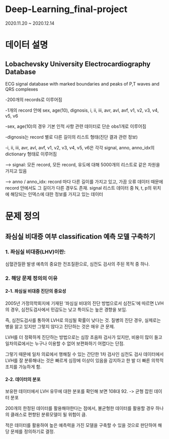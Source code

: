 # Deep-Learning_final-project

2020.11.20 ~ 2020.12.14




# 데이터 설명

## Lobachevsky University Electrocardiography Database
ECG signal database with marked boundaries and peaks of P,T waves and QRS complexes


-200개의 records로 이루어짐

-1개의 record 안에 sex, age(10), dignosis, i, ii, iii, avr, avl, avf, v1, v2, v3, v4, v5, v6

-sex, age(10)의 경우 기본 인적 사항 관련 데이터로 단순 obs1개로 이루어짐

-dignosis는 record 별로 다른 길이의 리스트 형태(진단 결과 관련 정보)

-i, ii, iii, avr, avl, avf, v1, v2, v3, v4, v5, v6은 각각 signal, anno, anno_idx의 dictionary 형태로 이루어짐

--> signal: 모든 record, 모든 record, 유도에 대해 5000개의 리스트로 같은 차원을 가지고 있음

--> anno / anno_idx: record 마다 다른 길이를 가지고 있고, 가끔 오류 데이터 때문에 record 안에서도 그 길이가 다른 경우도 존재. signal 리스트 데이터 중 N, t, p의 위치에 해당되는 인덱스에 대한 정보를 가지고 있는 데이터



# 문제 정의
## 좌심실 비대증 여부 classification 예측 모델 구축하기


### 1. 좌심실 비대증(LHV)이란:

심혈관질환 발생 예측의 중요한 전조질환으로, 심전도 검사의 주된 목적 중 하나.



### 2. 해당 문제 정의의 이유


#### 2-1. 좌심실 비대증 진단의 중요성

2005년 가정의학회지에 기재된 ‘좌심실 비대의 진단 방법으로서 심전도’에 따르면 LVH의 경우, 심전도검사에서 민감도는 낮고 특이도는 높은 경향을 보임. 

즉, 심전도검사를 통하여 LVH로 의심될 확률이 낮다는 것. 질병의 진단 경우, 실제로는 병을 앓고 있지만 그렇지 않다고 진단하는 것은 매우 큰 문제.

LVH를 더 정확하게 진단하는 방법으로는 심장 초음파 검사가 있지만, 비용이 많이 들고 일차의료에서는 누구나 이용할 수 없어 보편화하기 어렵다는 단점.

그렇기 때문에 일차 의료에서 행해질 수 있는 간단한 1차 검사인 심전도 검사 데이터에서 LVH를 잘 분류해내는 것은 빠르게 심장에 이상이 있음을 감지하고 한 발 더 빠른 의학적조치를 가능하게 함.


#### 2-2. 데이터의 분포

보유한 데이터에서 LVH 유무에 대한 분포를 확인해 보면 108대 92. -> 균형 잡힌 데이터 분포

200개의 한정된 데이터를 활용해야한다는 점에서, 불균형한 데이터를 활용할 경우 하나의 클래스로 편향된 분류모델이 될 위험이 큼. 

적은 데이터를 활용하여 높은 예측력을 가진 모델을 구축할 수 있을 것으로 판단하여 해당 문제를 정의하기로 결정.



